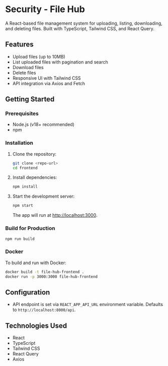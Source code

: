 # Security - File Hub

A React-based file management system for uploading, listing, downloading, and deleting files. Built with TypeScript, Tailwind CSS, and React Query.

## Features

- Upload files (up to 10MB)
- List uploaded files with pagination and search
- Download files
- Delete files
- Responsive UI with Tailwind CSS
- API integration via Axios and Fetch


## Getting Started

### Prerequisites

- Node.js (v18+ recommended)
- npm

### Installation

1. Clone the repository:

   ```sh
   git clone <repo-url>
   cd frontend
   ```

2. Install dependencies:

   ```sh
   npm install
   ```

3. Start the development server:

   ```sh
   npm start
   ```

   The app will run at [http://localhost:3000](http://localhost:3000).

### Build for Production

```sh
npm run build
```

### Docker

To build and run with Docker:

```sh
docker build -t file-hub-frontend .
docker run -p 3000:3000 file-hub-frontend
```

## Configuration

- API endpoint is set via `REACT_APP_API_URL` environment variable. Defaults to `http://localhost:8000/api`.

## Technologies Used

- React
- TypeScript
- Tailwind CSS
- React Query
- Axios